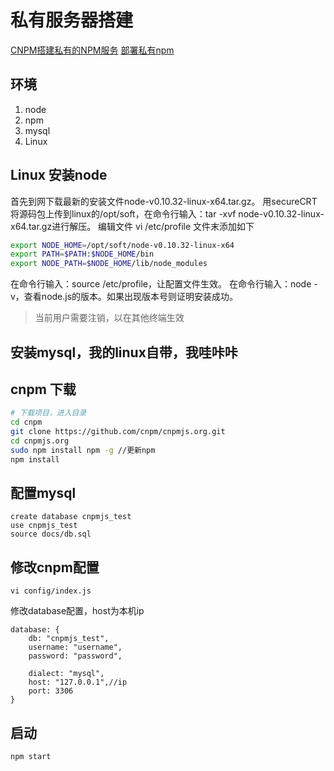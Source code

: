 # 私有服务器搭建
[CNPM搭建私有的NPM服务](http://blog.fens.me/nodejs-cnpm-npm/)
[部署私有npm](https://www.v2ex.com/t/292046)
## 环境
1. node
2. npm
3. mysql
4. Linux
## Linux 安装node
首先到网下载最新的安装文件node-v0.10.32-linux-x64.tar.gz。
用secureCRT将源码包上传到linux的/opt/soft，在命令行输入：tar -xvf node-v0.10.32-linux-x64.tar.gz进行解压。
编辑文件  vi /etc/profile
文件末添加如下
```bash
export NODE_HOME=/opt/soft/node-v0.10.32-linux-x64
export PATH=$PATH:$NODE_HOME/bin
export NODE_PATH=$NODE_HOME/lib/node_modules
```
在命令行输入：source /etc/profile，让配置文件生效。
在命令行输入：node -v，查看node.js的版本。如果出现版本号则证明安装成功。
>当前用户需要注销，以在其他终端生效
## 安装mysql，我的linux自带，我哇咔咔
## cnpm 下载
```bash
# 下载项目，进入目录
cd cnpm
git clone https://github.com/cnpm/cnpmjs.org.git
cd cnpmjs.org
sudo npm install npm -g //更新npm
npm install
```
## 配置mysql
```
create database cnpmjs_test
use cnpmjs_test
source docs/db.sql
```
## 修改cnpm配置
```
vi config/index.js
```
修改database配置，host为本机ip
```
database: {
    db: "cnpmjs_test",
    username: "username",
    password: "password",

    dialect: "mysql",
    host: "127.0.0.1",//ip
    port: 3306
}
```
## 启动
```
npm start
```